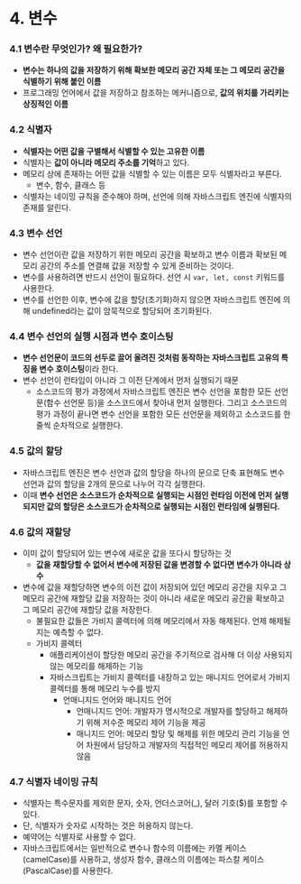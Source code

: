 # 4. 변수

### 4.1 변수란 무엇인가? 왜 필요한가?
- **변수는 하나의 값을 저장하기 위해 확보한 메모리 공간 자체 또는 그 메모리 공간을 식별하기 위해 붙인 이름**
- 프로그래밍 언어에서 값을 저장하고 참조하는 메커니즘으로, **값의 위치를 가리키는 상징적인 이름**

### 4.2 식별자
- **식별자는 어떤 값을 구별해서 식별할 수 있는 고유한 이름**
- 식별자는 **값이 아니라 메모리 주소를 기억**하고 있다.
- 메모리 상에 존재하는 어떤 값을 식별할 수 있는 이름은 모두 식별자라고 부른다.
  - 변수, 함수, 클래스 등
- 식별자는 네이밍 규칙을 준수해야 하며, 선언에 의해 자바스크립트 엔진에 식별자의 존재를 알린다.

### 4.3 변수 선언
- 변수 선언이란 값을 저장하기 위한 메모리 공간을 확보하고 변수 이름과 확보된 메모리 공간의 주소를 연결해 값을 저장할 수 있게 준비하는 것이다.
- 변수를 사용하려면 반드시 선언이 필요하다. 선언 시 `var, let, const` 키워드를 사용한다.
- 변수를 선언한 이후, 변수에 값을 할당(초기화)하지 않으면 자바스크립트 엔진에 의해 undefined라는 값이 암묵적으로 할당되어 초기화된다.

### 4.4 변수 선언의 실행 시점과 변수 호이스팅
- **변수 선언문이 코드의 선두로 끌어 올려진 것처럼 동작하는 자바스크립트 고유의 특징을 변수 호이스팅**이라 한다.
- 변수 선언이 런타임이 아니라 그 이전 단계에서 먼저 실행되기 때문
  - 소스코드의 평가 과정에서 자바스크립트 엔진은 변수 선언을 포함한 모든 선언문(함수 선언문 등)을 소스코드에서 찾아내 먼저 실행한다. 그리고 소스코드의 평가 과정이 끝나면 변수 선언을 포함한 모든 선언문을 제외하고 소스코드를 한 줄씩 순차적으로 실행한다.

### 4.5 값의 할당
- 자바스크립트 엔진은 변수 선언과 값의 할당을 하나의 문으로 단축 표현해도 변수 선언과 값의 할당을 2개의 문으로 나누어 각각 실행한다.
- 이때 **변수 선언은 소스코드가 순차적으로 실행되는 시점인 런타임 이전에 먼저 실행되지만 값의 할당은 소스코드가 순차적으로 실행되는 시점인 런타임에 실행된다.**

### 4.6 값의 재할당
- 이미 값이 할당되어 있는 변수에 새로운 값을 또다시 할당하는 것
  - **값을 재할당할 수 없어서 변수에 저장된 값을 변경할 수 없다면 변수가 아니라 상수**
- 변수에 값을 재할당하면 변수의 이전 값이 저장되어 있던 메모리 공간을 지우고 그 메모리 공간에 재할당 값을 저장하는 것이 아니라 새로운 메모리 공간을 확보하고 그 메모리 공간에 재할당 값을 저장한다.
  - 불필요한 값들은 가비지 콜렉터에 의해 메모리에서 자동 해제된다. 언제 해제될지는 예측할 수 없다.
  - 가비지 콜렉터
    - 애플리케이션이 할당한 메모리 공간을 주기적으로 검사해 더 이상 사용되지 않는 메모리를 해제하는 기능
    - 자바스크립트는 가비지 콜렉터를 내장하고 있는 매니지드 언어로서 가비지 콜렉터를 통해 메모리 누수를 방지
      - 언매니지드 언어와 매니지드 언어
        - 언매니지드 언어: 개발자가 명시적으로 개발자를 할당하고 해제하기 위해 저수준 메모리 제어 기능을 제공
        - 매니지드 언어: 메모리 할당 및 해제를 위한 메모리 관리 기능을 언어 차원에서 담당하고 개발자의 직접적인 메모리 제어를 허용하지 않음

### 4.7 식별자 네이밍 규칙
- 식별자는 특수문자를 제외한 문자, 숫자, 언더스코어(_), 달러 기호($)를 포함할 수 있다.
- 단, 식별자가 숫자로 시작하는 것은 허용하지 않는다.
- 예약어는 식별자로 사용할 수 없다.
- 자바스크립트에서는 일반적으로 변수나 함수의 이름에는 카멜 케이스(camelCase)를 사용하고, 생성자 함수, 클래스의 이름에는 파스칼 케이스(PascalCase)를 사용한다.